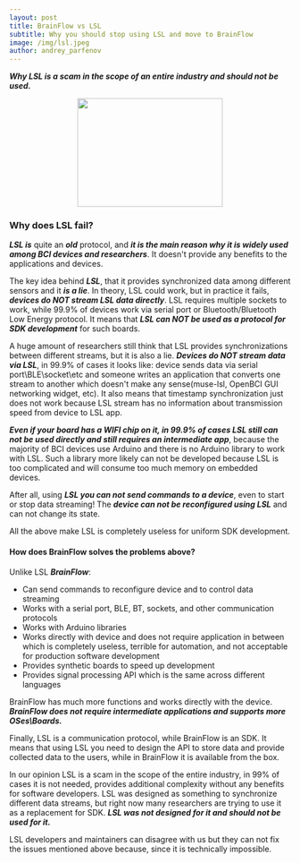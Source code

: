 ```yaml
---
layout: post
title: BrainFlow vs LSL
subtitle: Why you should stop using LSL and move to BrainFlow
image: /img/lsl.jpeg
author: andrey_parfenov
---
```


***Why LSL is a scam in the scope of an entire industry and should not be used.***



<div style="text-align: center">
    <a href="https://github.com/brainflow-dev/brainflow" title="galea" target="_blank" align="left">
        <img width="260" height="194" src="https://live.staticflickr.com/65535/50910162901_86602ce394_o.jpg">
    </a>
</div>

### Why does LSL fail? 

***LSL is*** quite an ***old*** protocol, and ***it is the main reason why it is widely used among BCI devices and researchers***. It doesn't provide any benefits to the applications and devices.

The key idea behind ***LSL***, that it provides synchronized data among different sensors and it ***is a lie***. In theory, LSL could work, but in practice it fails, ***devices do NOT stream LSL data directly***. LSL requires multiple sockets to work, while 99.9% of devices work via serial port or Bluetooth/Bluetooth Low Energy protocol. It means that ***LSL can NOT be used as a protocol for SDK development*** for such boards.

A huge amount of researchers still think that LSL provides synchronizations between different streams, but it is also a lie. ***Devices do NOT stream data via LSL***, in 99.9% of cases it looks like: device sends data via serial port\BLE\socket\etc and someone writes an application that converts one stream to another which doesn't make any sense(muse-lsl, OpenBCI GUI networking widget, etc). It also means that timestamp synchronization just does not work because LSL stream has no information about transmission speed from device to LSL app.

***Even if your board has a WIFI chip on it, in 99.9% of cases LSL still can not be used directly and still requires an intermediate app***, because the majority of BCI devices use Arduino and there is no Arduino library to work with LSL. Such a library more likely can not be developed because LSL is too complicated and will consume too much memory on embedded devices.

After all, using ***LSL you can not send commands to a device***, even to start or stop data streaming! The ***device can not be reconfigured using LSL*** and can not change its state. 

All the above make LSL is completely useless for uniform SDK development.

#### How does BrainFlow solves the problems above?

Unlike LSL ***BrainFlow***:

* Can send commands to reconfigure device and to control data streaming
* Works with a serial port, BLE, BT, sockets, and other communication protocols
* Works with Arduino libraries
* Works directly with device and does not require application in between which is completely useless, terrible for automation, and not acceptable for production software development
* Provides synthetic boards to speed up development
* Provides signal processing API which is the same across different languages

BrainFlow has much more functions and works directly with the device. ***BrainFlow does not require intermediate applications and supports more OSes\Boards.***

Finally, LSL is a communication protocol, while BrainFlow is an SDK. It means that using LSL you need to design the API to store data and provide collected data to the users, while in BrainFlow it is available from the box.

In our opinion LSL is a scam in the scope of the entire industry, in 99% of cases it is not needed, provides additional complexity without any benefits for software developers. LSL was designed as something to synchronize different data streams, but right now many researchers are trying to use it as a replacement for SDK. ***LSL was not designed for it and should not be used for it.***

LSL developers and maintainers can disagree with us but they can not fix the issues mentioned above because, since it is technically impossible.
